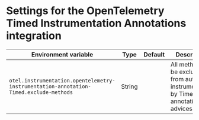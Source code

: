 # Settings for the OpenTelemetry Timed Instrumentation Annotations integration

| Environment variable                                                                    | Type   | Default | Description                                                                       |
|-----------------------------------------------------------------------------------------| ------ | ------- |-----------------------------------------------------------------------------------|
| `otel.instrumentation.opentelemetry-instrumentation-annotation-Timed.exclude-methods` | String |         | All methods to be excluded from auto-instrumentation by Timed annotation advices. |
